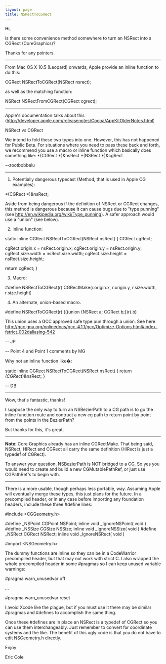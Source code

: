 ```yaml
---
layout: page
title: NSRectToCGRect
---
```


 

Hi,

is there some convenience method somewhere to turn an NSRect into a CGRect (CoreGraphics)?

Thanks for any pointers.

----

From Mac OS X 10.5 (Leopard) onwards, Apple provide an inline function to do this:

    
CGRect NSRectToCGRect(NSRect nsrect);


as well as the matching function:

    
NSRect NSRectFromCGRect(CGRect cgrect);


----
Apple's documentation talks about this (http://developer.apple.com/releasenotes/Cocoa/AppKitOlderNotes.html)
    
NSRect vs CGRect

We intend to fold these two types into one. However, this has not happened for Public Beta. For situations where you need to pass these back and forth, we recommend you use a macro or inline function which basically does something like:
*(CGRect *)&nsRect
*(NSRect *)&cgRect


--zootbobbalu

----

1. Potentially dangerous typecast (Method, that is used in Apple CG examples):
    
*(CGRect *)&nsRect;

Aside from being dangerous if the definition of NSRect or CGRect changes, this method is dangerous because it can cause bugs due to "type punning" (see http://en.wikipedia.org/wiki/Type_punning). A safer approach would use a "union" (see below).

2. Inline function:
    
static inline CGRect NSRectToCGRect(NSRect nsRect)
{
 CGRect cgRect;

cgRect.origin.x = nsRect.origin.x;
cgRect.origin.y = nsRect.origin.y;
cgRect.size.width = nsRect.size.width;
cgRect.size.height = nsRect.size.height;

return cgRect;
}



3. Macro:
    
#define NSRectToCGRect(r) CGRectMake(r.origin.x, r.origin.y, r.size.width, r.size.height)


4. An alternate, union-based macro.

    
#define NSRectToCGRect(r) (((union {NSRect a; CGRect b;})r).b)


This union uses a GCC approved safe type pun through a union. See here: http://gcc.gnu.org/onlinedocs/gcc-4.1.1/gcc/Optimize-Options.html#index-fstrict_002daliasing-542

-- JP

-- Point 4 and Point 1 comments by MG

Why not an inline function like�:
    
static inline CGRect NSRectToCGRect(NSRect nsRect)
{
    return *(CGRect*)&nsRect;
}


-- DB

----

Wow, that's fantastic, thanks!

I suppose the only way to turn an NSBezierPath to a CG path is to go the inline function route and contruct a new cg path to return point by point from the points in the BezierPath?

But thanks for this, it's great.

----
**Note**: Core Graphics already has an inline CGRectMake. That being said, NSRect, HIRect and CGRect all carry the same definition (HIRect is just a typedef of CGRect).

To answer your question, NSBezierPath is NOT bridged to a CG, So yes you would need to create and build a new CGMutablePathRef, or just use CGPathRef's to begin with.

----

There is a more usable, though perhaps less portable, way.  Assuming Apple will eventually merge these types, this just plans for the future.  In a precompiled header, or in any case before importing any foundation headers, include these three #define lines:

    
#include <CGGeometry.h>

#define _NSPoint CGPoint NSPoint; inline void _IgnoreNSPoint( void )
#define _NSSize CGSize NSSize; inline void _IgnoreNSSize( void )
#define _NSRect CGRect NSRect; inline void _IgnoreNSRect( void )

#import <NSGeometry.h>


The dummy functions are inline so they can be in a CodeWarrior precompiled header, but that may not work with strict C.  I also wrapped the whole precompiled header in some #pragmas so I can keep unused variable warnings:

    
#pragma warn_unusedvar off

...

#pragma warn_unusedvar reset


I avoid Xcode like the plague, but if you must use it there may be similar #pragmas and #defines to accomplish the same thing.

Once these #defines are in place an NSRect is a typedef of CGRect so you can use them interchangeably.  Just remember to convert for coordinate systems and the like.  The benefit of this ugly code is that you do not have to edit NSGeometry.h directly.

Enjoy

Eric Cole

